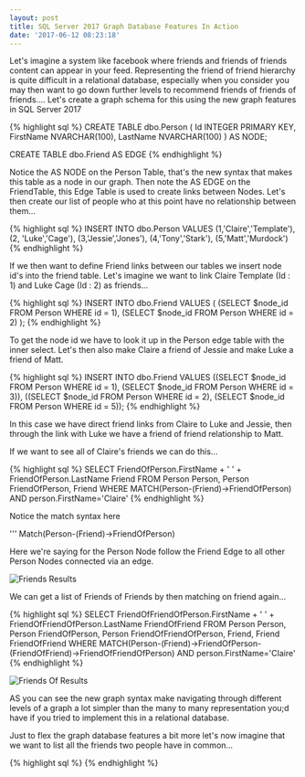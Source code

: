 ```yaml
---
layout: post
title: SQL Server 2017 Graph Database Features In Action
date: '2017-06-12 08:23:18'
---
```

Let's imagine a system like facebook where friends and friends of friends content can appear in your feed. Representing the friend of friend hierarchy is quite difficult in a relational database, especially when you consider you may then want to go down further levels to recommend friends of friends of friends.... Let's create a graph schema for this using the new graph features in SQL Server 2017

{% highlight sql %}
CREATE TABLE dbo.Person (
  Id INTEGER PRIMARY KEY, 
  FirstName NVARCHAR(100),
  LastName NVARCHAR(100)
) AS NODE;

CREATE TABLE dbo.Friend AS EDGE
{% endhighlight %}

Notice the AS NODE on the Person Table, that's the new syntax that makes this table as a node in our graph. Then note the AS EDGE on the FriendTable, this Edge Table is used to create links between Nodes.
Let's then create our list of people who at this point have no relationship between them...

{% highlight sql %}
INSERT INTO dbo.Person 
VALUES 
    (1,'Claire','Template'),
    (2, 'Luke','Cage'),
    (3,'Jessie','Jones'),
    (4,'Tony','Stark'),
    (5,'Matt','Murdock')
{% endhighlight %}

If we then want to define Friend links between our tables we insert node id's into the friend table. Let's imagine we want to link Claire Template (Id : 1) and Luke Cage (Id : 2) as friends...

{% highlight sql %}
INSERT INTO dbo.Friend 
VALUES 
(
    (SELECT $node_id FROM Person WHERE id = 1), 
    (SELECT $node_id FROM Person WHERE id = 2)
);
{% endhighlight %}

To get the node id we have to look it up in the Person edge table with the inner select. Let's then also make Claire a friend of Jessie and make Luke a friend of Matt.

{% highlight sql %}
INSERT INTO dbo.Friend 
VALUES 
((SELECT $node_id FROM Person WHERE id = 1), (SELECT $node_id FROM Person WHERE id = 3)),
((SELECT $node_id FROM Person WHERE id = 2), (SELECT $node_id FROM Person WHERE id = 5));
{% endhighlight %}

In this case we have direct friend links from Claire to Luke and Jessie, then through the link with Luke we have a friend of friend relationship to Matt.

If we want to see all of Claire's friends we can do this...

{% highlight sql %}
SELECT 
    FriendOfPerson.FirstName + ' ' + FriendOfPerson.LastName Friend
FROM 
    Person Person, 
    Person FriendOfPerson, 
    Friend
WHERE 
    MATCH(Person-(Friend)->FriendOfPerson)
    AND person.FirstName='Claire'
{% endhighlight %}

Notice the match syntax here 

''' Match(Person-(Friend)->FriendOfPerson)

Here we're saying for the Person Node follow the Friend Edge to all other Person Nodes connected via an edge.

![Friends Results]({{site.url}}/content/images/2017-graph/friends.PNG)

We can get a list of Friends of Friends by then matching on friend again...

{% highlight sql %}
SELECT 
    FriendOfFriendOfPerson.FirstName + ' ' + FriendOfFriendOfPerson.LastName FriendOfFriend
FROM 
    Person Person, 
    Person FriendOfPerson, 
    Person FriendOfFriendOfPerson,
    Friend,
    Friend FriendOfFriend
WHERE
    MATCH(Person-(Friend)->FriendOfPerson-(FriendOfFriend)->FriendOfFriendOfPerson)
    AND person.FirstName='Claire'
{% endhighlight %}

![Friends Of Results]({{site.url}}/content/images/2017-graph/friend-of-friend.PNG)

AS you can see the new graph syntax make navigating through different levels of a graph a lot simpler than the many to many representation you;d have if you tried to implement this in a relational database.

Just to flex the graph database features a bit more let's now imagine that we want to list all the friends two people have in common...

{% highlight sql %}
{% endhighlight %}
